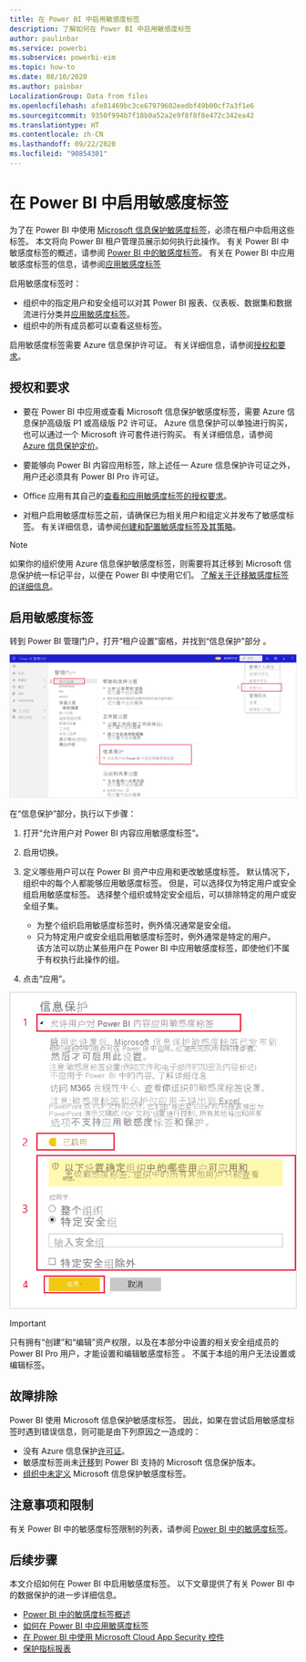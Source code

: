 ```yaml
---
title: 在 Power BI 中启用敏感度标签
description: 了解如何在 Power BI 中启用敏感度标签
author: paulinbar
ms.service: powerbi
ms.subservice: powerbi-eim
ms.topic: how-to
ms.date: 08/10/2020
ms.author: painbar
LocalizationGroup: Data from files
ms.openlocfilehash: afe81469bc3ce67979602eedbf49b00cf7a3f1e6
ms.sourcegitcommit: 9350f994b7f18b0a52a2e9f8f8f8e472c342ea42
ms.translationtype: HT
ms.contentlocale: zh-CN
ms.lasthandoff: 09/22/2020
ms.locfileid: "90854301"
---
```

# <a name="enable-sensitivity-labels-in-power-bi"></a>在 Power BI 中启用敏感度标签

为了在 Power BI 中使用 [Microsoft 信息保护敏感度标签](/microsoft-365/compliance/sensitivity-labels)，必须在租户中启用这些标签。 本文将向 Power BI 租户管理员展示如何执行此操作。 有关 Power BI 中敏感度标签的概述，请参阅 [Power BI 中的敏感度标签](service-security-sensitivity-label-overview.md)。 有关在 Power BI 中应用敏感度标签的信息，请参阅[应用敏感度标签](./service-security-apply-data-sensitivity-labels.md) 

启用敏感度标签时：

* 组织中的指定用户和安全组可以对其 Power BI 报表、仪表板、数据集和数据流进行分类并[应用敏感度标签](./service-security-apply-data-sensitivity-labels.md)。
* 组织中的所有成员都可以查看这些标签。

启用敏感度标签需要 Azure 信息保护许可证。 有关详细信息，请参阅[授权和要求](#licensing-and-requirements)。

## <a name="licensing-and-requirements"></a>授权和要求

* 要在 Power BI 中应用或查看 Microsoft 信息保护敏感度标签，需要 Azure 信息保护高级版 P1 或高级版 P2 许可证。 Azure 信息保护可以单独进行购买，也可以通过一个 Microsoft 许可套件进行购买。 有关详细信息，请参阅 [Azure 信息保护定价](https://azure.microsoft.com/pricing/details/information-protection/)。

* 要能够向 Power BI 内容应用标签，除上述任一 Azure 信息保护许可证之外，用户还必须具有 Power BI Pro 许可证。

* Office 应用有其自己的[查看和应用敏感度标签的授权要求]( https://docs.microsoft.com/microsoft-365/compliance/get-started-with-sensitivity-labels#subscription-and-licensing-requirements-for-sensitivity-labels )。

* 对租户启用敏感度标签之前，请确保已为相关用户和组定义并发布了敏感度标签。 有关详细信息，请参阅[创建和配置敏感度标签及其策略](/microsoft-365/compliance/create-sensitivity-labels?view=o365-worldwide)。

>[!NOTE]
> 如果你的组织使用 Azure 信息保护敏感度标签，则需要将其迁移到 Microsoft 信息保护统一标记平台，以便在 Power BI 中使用它们。 [了解关于迁移敏感度标签的详细信息](/azure/information-protection/configure-policy-migrate-labels)。

## <a name="enable-sensitivity-labels"></a>启用敏感度标签

转到 Power BI 管理门户，打开“租户设置”窗格，并找到“信息保护”部分  。

![查找“信息保护”部分](media/service-security-enable-data-sensitivity-labels/enable-data-sensitivity-labels-01.png)

在“信息保护”部分，执行以下步骤：
1. 打开“允许用户对 Power BI 内容应用敏感度标签”。
1. 启用切换。
1. 定义哪些用户可以在 Power BI 资产中应用和更改敏感度标签。 默认情况下，组织中的每个人都能够应用敏感度标签。 但是，可以选择仅为特定用户或安全组启用敏感度标签。 选择整个组织或特定安全组后，可以排除特定的用户或安全组子集。
   
   * 为整个组织启用敏感度标签时，例外情况通常是安全组。
   * 只为特定用户或安全组启用敏感度标签时，例外通常是特定的用户。  
    该方法可以防止某些用户在 Power BI 中应用敏感度标签，即使他们不属于有权执行此操作的组。

1. 点击“应用”。

![启用敏感度标签](media/service-security-enable-data-sensitivity-labels/enable-data-sensitivity-labels-02.png)

> [!IMPORTANT]
> 只有拥有“创建”和“编辑”资产权限，以及在本部分中设置的相关安全组成员的 Power BI Pro 用户，才能设置和编辑敏感度标签 。 不属于本组的用户无法设置或编辑标签。  

## <a name="troubleshooting"></a>故障排除

Power BI 使用 Microsoft 信息保护敏感度标签。 因此，如果在尝试启用敏感度标签时遇到错误信息，则可能是由下列原因之一造成的：

* 没有 Azure 信息保护[许可证](#licensing-and-requirements)。
* 敏感度标签尚未[迁移](#enable-sensitivity-labels)到 Power BI 支持的 Microsoft 信息保护版本。
* [组织中未定义](#enable-sensitivity-labels) Microsoft 信息保护敏感度标签。

## <a name="considerations-and-limitations"></a>注意事项和限制

有关 Power BI 中的敏感度标签限制的列表，请参阅 [Power BI 中的敏感度标签](service-security-sensitivity-label-overview.md#limitations)。

## <a name="next-steps"></a>后续步骤

本文介绍如何在 Power BI 中启用敏感度标签。 以下文章提供了有关 Power BI 中的数据保护的进一步详细信息。 

* [Power BI 中的敏感度标签概述](service-security-sensitivity-label-overview.md)
* [如何在 Power BI 中应用敏感度标签](./service-security-apply-data-sensitivity-labels.md)
* [在 Power BI 中使用 Microsoft Cloud App Security 控件](service-security-using-microsoft-cloud-app-security-controls.md)
* [保护指标报表](service-security-data-protection-metrics-report.md)